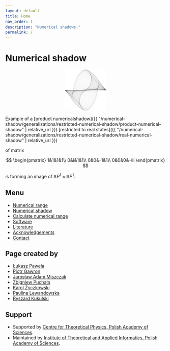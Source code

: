 ```yaml
---
layout: default
title: Home
nav_order: 1
description: "Numerical shadows."
permalink: /
---
```

# Numerical shadow

<p align="center">
<img src="assets/logo.png" />
</p>

Example of a [product numericalshadow]({{ "/numerical-shadow/generalizations/restricted-numerical-shadow/product-numerical-shadow" | relative_url }})
[restricted to real states]({{ "/numerical-shadow/generalizations/restricted-numerical-shadow/real-numerical-shadow" | relative_url }})

of matrix

$$
\begin{pmatrix}
1&1&1&1\\
0&i&1&1\\
0&0&-1&1\\
0&0&0&-\ii
\end{pmatrix}
$$

is forming an image of $\mathbb{R}P^1 \times \mathbb{R}P^1$.

## Menu

- [Numerical range](numerical-range/)
- [Numerical shadow](numerical-shadow/)
- [Calculate numerical range](numerical-range/calculate/)
- [Software](software/)
- [Literature](literature/)
- [Acknowledgements](acknowledgements/)
- [Contact](contact/)

## Page created by
* [Łukasz Pawela](https://www.iitis.pl/en/person/lpawela)
* [Piotr Gawron](https://pgawron.github.io)
* [Jarosław Adam Miszczak](https://www.iitis.pl/en/person/jmiszczak)
* [Zbigniew Puchała](https://www.iitis.pl/en/person/zpuchala)
* [Karol Życzkowski](http://chaos.if.uj.edu.pl/~karol/)
* [Paulina Lewandowska](https://www.iitis.pl/en/node/2654)
* [Ryszard Kukulski](https://iitis.pl/en/node/2619)


## Support
* Supported by [Centre for Theoretical Physics, Polish Academy of Sciences](http://www.cft.edu.pl).
* Maintained by [Institute of Theoretical and Applied Informatics, Polish Academy of Sciences](http://www.iitis.pl/en/).
